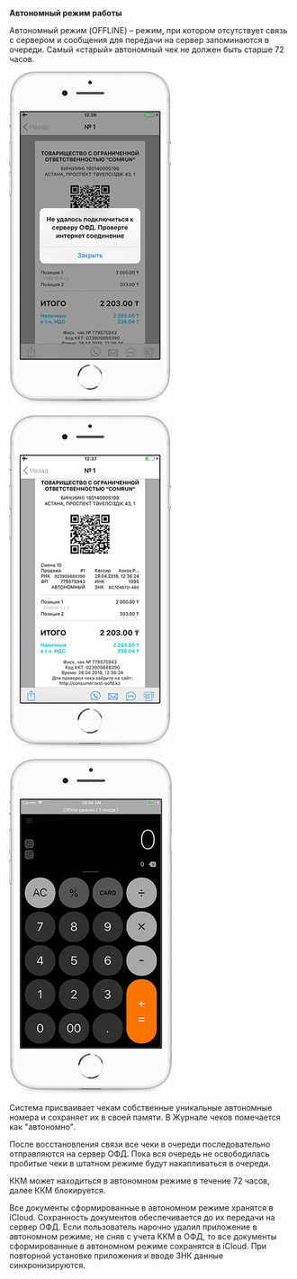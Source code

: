 **Автономный режим работы**

Автономный режим \(OFFLINE\) – режим, при котором отсутствует связь с сервером и сообщения для передачи на сервер запоминаются в очереди. Самый «старый» автономный чек не должен быть старше 72 часов.

![](/assets/10.jpg)

![](/assets/19.jpg)

![](/assets/Simulator_Screen_Shot_-_iPhone_8_Plus_-_2018-04-19_at_10.39.10.jpg)

Система присваивает чекам собственные уникальные автономные номера и сохраняет их в своей памяти. В Журнале чеков помечается как "автономно".

После восстановления связи все чеки в очереди последовательно отправляются на сервер ОФД. Пока вся очередь не освободилась пробитые чеки в штатном режиме будут накапливаться в очереди.

ККМ может находиться в автономном режиме в течение 72 часов, далее ККМ блокируется.

Все документы сформированные в автономном режиме хранятся в iCloud. Сохранность документов обеспечивается до их передачи на сервер ОФД. Если пользователь нарочно удалил приложение в автономном режиме, не сняв с учета ККМ в ОФД, то все документы сформированные в автономном режиме сохранятся в iCloud. При повторной установке приложения и вводе ЗНК данные синхронизируются.

